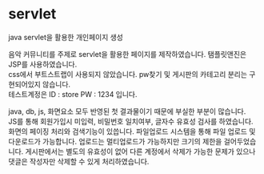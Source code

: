 # servlet
java servlet을 활용한 개인페이지 생성    
  
음악 커뮤니티를 주제로 servlet을 활용한 페이지를 제작하였습니다. 
탬플릿앤진은 JSP를 사용하였습니다.   
css에서 부트스트랩이 사용되지 않았습니다. pw찾기 및 게시판의 카테고리 분리는 구현되어있지 않습니다.   
테스트계정은 ID : store   PW : 1234 입니다.   

java, db, js, 화면요소 모두 반영된 첫 결과물이기 때문에 부실한 부분이 많습니다.  
JS를 통해 회원가입시 미입력, 비밀번호 일치여부, 글자수 유효성 검사를 하였습니다.  
화면의 페이징 처리와 검색기능이 있씁니다.
파일업로드 시스템을 통해 파일 업로드 및 다운로드가 가능합니다. 업로드는 멀티업로드가 가능하지만 크기의 제한을 걸어두었습니다.
게시판에서는 별도의 유효성이 없어 다른 계정에서 삭제가 가능한 문제가 있으나 댓글은 작성자만 삭제할 수 있게 처리하였습니다.
